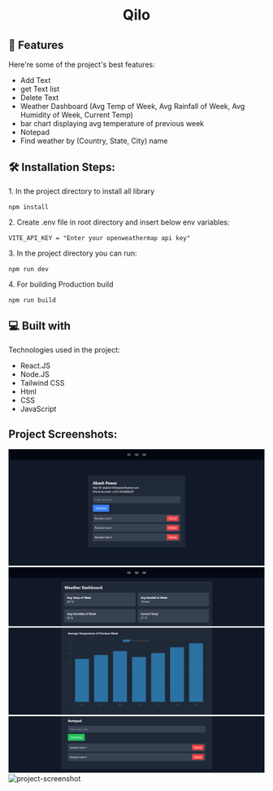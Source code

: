 <h1 align="center" id="title">Qilo</h1>

<!-- <p id="description">Introducing our innovative WeatherExplorer app, your go-to companion for real-time weather updates tailored to your favorite cities! Whether you're planning a weekend getaway, scheduling outdoor activities, or just staying informed about the conditions around the world.</p> -->


<h2>🧐 Features</h2>

Here're some of the project's best features:

*   Add Text
*   get Text list
*   Delete Text
*   Weather Dashboard (Avg Temp of Week, Avg Rainfall of Week, Avg Humidity of Week, Current Temp)
*   bar chart displaying avg temperature of previous week
*   Notepad
*   Find weather by (Country, State, City) name


<h2>🛠️ Installation Steps:</h2>

<p>1. In the project directory to install all library</p>

```
npm install
```

<p>2. Create .env file in root directory and insert below env variables:</p>

```
VITE_API_KEY = "Enter your openweathermap api key"
```

<p>3. In the project directory you can run:</p>

```
npm run dev
```

<p>4. For building Production build</p>

```
npm run build
```

  
  
<h2>💻 Built with</h2>

Technologies used in the project:

*   React.JS
*   Node.JS
*   Tailwind CSS
*   Html
*   CSS
*   JavaScript

<h2>Project Screenshots:</h2>

<span><img src="https://github.com/akashpawar43/Qilo/blob/master/src/assets/page1.png" alt="project-screenshot" ></span>
<span><img src="https://github.com/akashpawar43/Qilo/blob/master/src/assets/page21.png" alt="project-screenshot" ></span>
<span><img src="https://github.com/akashpawar43/Qilo/blob/master/src/assets/page22.png" alt="project-screenshot" ></span>
<span><img src="https://github.com/akashpawar43/Qilo/blob/master/src/assets/page23.png" alt="project-screenshot" ></span>
<span><img src="https://github.com/akashpawar43/Qilo/blob/master/src/assets/page2.png" alt="project-screenshot" ></span>

